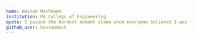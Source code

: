 ```yaml
---
name: Hassan Mashmoom
institution: PA College of Engineering
quote: I passed the hardest moment alone when everyone believed I was fine.
github_user: hassanmash
---
```

